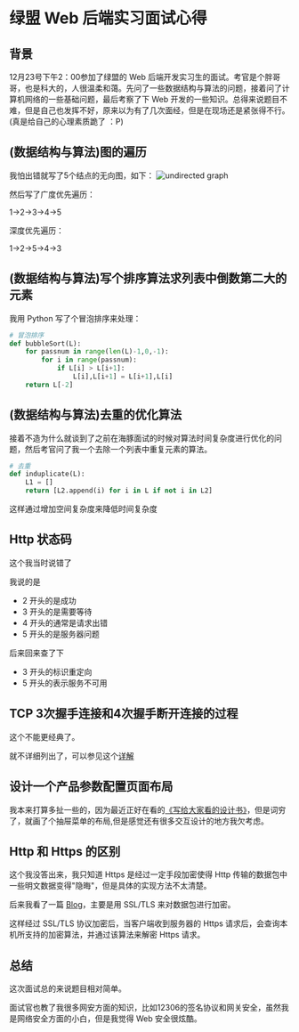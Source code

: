# 绿盟 Web 后端实习面试心得

## 背景
12月23号下午2：00参加了绿盟的 Web 后端开发实习生的面试。考官是个胖哥哥，也是科大的，人很温柔和蔼。先问了一些数据结构与算法的问题，接着问了计算机网络的一些基础问题，最后考察了下 Web 开发的一些知识。总得来说题目不难，但是自己也发挥不好，原来以为有了几次面经，但是在现场还是紧张得不行。 (真是给自己的心理素质跪了 ：P)
<!--more-->

## (数据结构与算法)图的遍历
我怕出错就写了5个结点的无向图，如下：
![undirected graph](http://thehackercat-hackercat.stor.sinaapp.com/tulun.jpg)

然后写了广度优先遍历：

1->2->3->4->5

深度优先遍历：

1->2->5->4->3

## (数据结构与算法)写个排序算法求列表中倒数第二大的元素
我用 Python 写了个冒泡排序来处理：

``` python
# 冒泡排序
def bubbleSort(L):
    for passnum in range(len(L)-1,0,-1):
        for i in range(passnum):
            if L[i] > L[i+1]:
				L[i],L[i+1] = L[i+1],L[i]
    return L[-2]
```

## (数据结构与算法)去重的优化算法
接着不造为什么就谈到了之前在海豚面试的时候对算法时间复杂度进行优化的问题，然后考官问了我一个去除一个列表中重复元素的算法。

``` python
# 去重
def induplicate(L):
	L1 = []
	return [L2.append(i) for i in L if not i in L2]
```
这样通过增加空间复杂度来降低时间复杂度

## Http 状态码
这个我当时说错了

我说的是

- 2 开头的是成功
- 3 开头的是需要等待
- 4 开头的通常是请求出错
- 5 开头的是服务器问题

后来回来查了下

- 3 开头的标识重定向
- 5 开头的表示服务不可用

## TCP 3次握手连接和4次握手断开连接的过程
这个不能更经典了。

就不详细列出了，可以参见这个[详解](http://blog.csdn.net/zhuying_linux/article/details/7449403)

## 设计一个产品参数配置页面布局
我本来打算多扯一些的，因为最近正好在看的[《写给大家看的设计书》](http://book.douban.com/subject/3323633/)，但是词穷了，就画了个抽屉菜单的布局,但是感觉还有很多交互设计的地方我欠考虑。

## Http 和 Https 的区别
这个我没答出来，我只知道 Https 是经过一定手段加密使得 Http 传输的数据包中一些明文数据变得"隐晦"，但是具体的实现方法不太清楚。

后来我看了一篇 [Blog](http://www.fenesky.com/blog/2014/07/19/how-https-works.html)，主要是用 SSL/TLS 来对数据包进行加密。

这样经过 SSL/TLS 协议加密后，当客户端收到服务器的 Https 请求后，会查询本机所支持的加密算法，并通过该算法来解密 Https 请求。
## 总结
这次面试总的来说题目相对简单。

面试官也教了我很多网安方面的知识，比如12306的签名协议和网关安全，虽然我是网络安全方面的小白，但是我觉得 Web 安全很炫酷。

